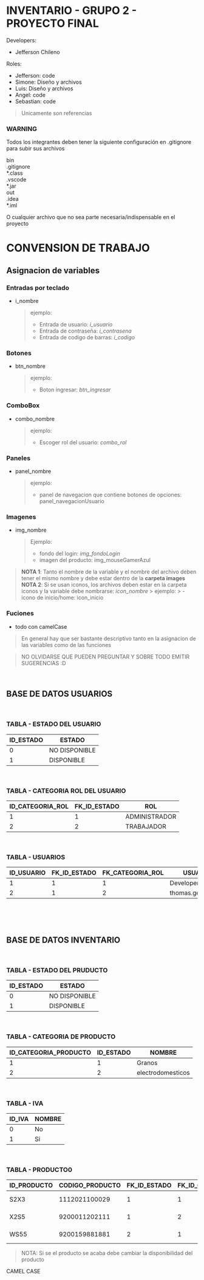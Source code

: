 # INVENTARIO - GRUPO 2 - PROYECTO FINAL

Developers:
- Jefferson Chileno 

Roles:
- Jefferson: code
- Simone: Diseño y archivos
- Luis: Diseño y archivos
- Angel: code
- Sebastian: code
 
 > Unicamente son referencias 

 ### WARNING
Todos los integrantes deben tener la siguiente configuración en .gitignore para subir sus archivos

bin         
.gitignore          
*.class         
.vscode         
*.jar               
out               
.idea           
*.iml 

O cualquier archivo que no sea parte necesaria/indispensable en el proyecto

#  CONVENSION DE TRABAJO

## Asignacion de variables

### Entradas por teclado
- i_nombre
  > ejemplo:
  > - Entrada de usuario: _i_usuario_ 
  > - Entrada de contraseña: _i_contrasena_
  > - Entrada de codigo de barras: _i_codigo_

### Botones
- btn_nombre
    > ejemplo:
    > - Boton ingresar: _btn_ingresar_

### ComboBox
- combo_nombre
  > ejemplo:
  > - Escoger rol del usuario: _combo_rol_

### Paneles
- panel_nombre
  > ejemplo:
  > - panel de navegacion que contiene botones de opciones: panel_navegacionUsuario

### Imagenes
- img_nombre
  > Ejemplo:
  > - fondo del login: _img_fondoLogin_
  > - imagen del producto: img_mouseGamerAzul

> __NOTA 1__: Tanto el nombre de la variable y el nombre del archivo deben tener el mismo nombre y debe estar dentro de la __carpeta images__    
> __NOTA 2__: Si se usan iconos, los archivos deben estar en la carpeta iconos y la variable debe nombrarse: _icon_nombre_
    > ejemplo: 
    > - icono de inicio/home: icon_inicio   


### Fuciones
- todo con camelCase

> En general hay que ser bastante descriptivo tanto en la asignacion de las variables como de las funciones


> NO OLVIDARSE QUE PUEDEN PREGUNTAR Y SOBRE TODO EMITIR SUGERENCIAS :D




<br>

## BASE DE DATOS USUARIOS  
<br>

### TABLA - ESTADO DEL USUARIO

| ID_ESTADO | ESTADO        |
| --------- | ------------- |
| 0         | NO DISPONIBLE |
| 1         | DISPONIBLE    |

<br>

### TABLA - CATEGORIA ROL DEL USUARIO

| ID_CATEGORIA_ROL | FK_ID_ESTADO | ROL           |
| ---------------- | ------------ | ------------- |
| 1                | 1            | ADMINISTRADOR |
| 2                | 2            | TRABAJADOR    |


<br>

### TABLA - USUARIOS
| ID_USUARIO | FK_ID_ESTADO | FK_CATEGORIA_ROL | USUARIO          | CONTRASENA | EMAIL                   | PRIMER_NOMBRE | SEGUNDO_NOMBRE | APELLIDO_PATERNO | APELLIDO_MATERNO | CEDULA     | TELEFONO   | FOTO |
| ---------- | ------------ | ---------------- | ---------------- | ---------- | ----------------------- | ------------- | -------------- | ---------------- | ---------------- | ---------- | ---------- | ---- |
| 1          | 1            | 1                | Developer        | 12345      |                         |               |                |                  |                  |            | 09XXXXXXXX | url  |
| 2          | 1            | 2                | thomas.germain17 | 271001     | thomasgermain@gmail.com | Thomas        | Daniel         | Germain          | Lennox           | 1748968418 | 09927XXXXX | url  |
<br>

<br>
<br>

## BASE DE DATOS INVENTARIO  
<br>

### TABLA - ESTADO DEL PRUDUCTO

| ID_ESTADO | ESTADO        |
| --------- | ------------- |
| 0         | NO DISPONIBLE |
| 1         | DISPONIBLE    |

<br>

### TABLA - CATEGORIA DE PRODUCTO

| ID_CATEGORIA_PRODUCTO | ID_ESTADO | NOMBRE            |
| --------------------- | --------- | ----------------- |
| 1                     | 1         | Granos            |
| 2                     | 2         | electrodomesticos |


<br>

### TABLA - IVA

| ID_IVA | NOMBRE |
| ------ | ------ |
| 0      | No     |
| 1      | Si     |


<br>

### TABLA - PRODUCTO0
| ID_PRODUCTO | CODIGO_PRODUCTO | FK_ID_ESTADO | FK_ID_CATEGORIA_PRODUCTO | PK_IVA | PRODUCTO         | STOCK | PRECIO_COMPRA | PRECIO_VENTA | DESCRIPCION | IMAGEN | FECHA      |
| ----------- | --------------- | ------------ | ------------------------ | ------ | ---------------- | ----- | ------------- | ------------ | ----------- | ------ | ---------- |
| S2X3        | 1112021100029   | 1            | 1                        | 1      | Arroz Rico 25 lb | 700   | 17.85         | 25.00        | rico        | url    | 25/01/2022 |
| X2S5        | 9200011202111   | 1            | 2                        | 1      | Television 4k    | 100   | 870.00        | 960.00       | Samsung     | url    | 16/01/2023 |
| WS55        | 9200159881881   | 2            | 1                        | 1      | Aceite 1 litro   | 2500  | 1.00          | 1.25         | Samsung     | url    | 16/01/2023 |


> NOTA: Si se el producto se acaba debe cambiar la disponibilidad del producto

CAMEL CASE
